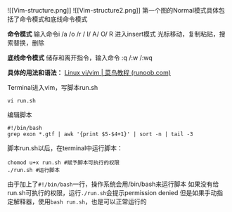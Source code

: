 ![[Vim-structure.png]]
![[Vim-structure2.png]]
第一个图的Normal模式具体包括了命令模式和底线命令模式

**命令模式**
输入命令i /a /o /r / I/ A/ O/ R 进入insert模式
光标移动，复制粘贴，搜索替换，删除



**底线命令模式**
储存和离开指令，输入命令 :q /:w /:wq 


**具体的用法和语法：**
[Linux vi/vim | 菜鸟教程 (runoob.com)](https://www.runoob.com/linux/linux-vim.html)

Terminal进入vim，写脚本run.sh
```
vi run.sh
```
编辑脚本
```
#!/bin/bash
grep exon *.gtf | awk '{print $5-$4+1}' | sort -n | tail -3
```
脚本run.sh以后，在terminal中运行脚本：
```
chomod u+x run.sh #赋予脚本可执行的权限
./run.sh #运行脚本
```

由于加上了`#!/bin/bash`一行，操作系统会用/bin/bash来运行脚本 如果没有给run.sh可执行的权限，运行`./run.sh`会提示permission denied 但是如果手动指定解释器，使用`bash run.sh`，也是可以正常运行的